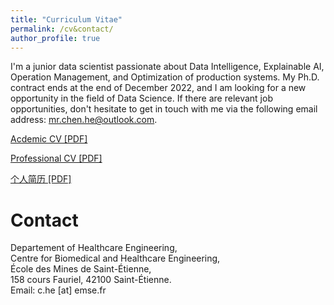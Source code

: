 ```yaml
---
title: "Curriculum Vitae"
permalink: /cv&contact/
author_profile: true
---
```


I'm a junior data scientist passionate about Data Intelligence, Explainable AI, Operation Management, and Optimization of production systems. My Ph.D. contract ends at the end of December 2022, and I am looking for a new opportunity in the field of Data Science. If there are relevant job opportunities, don't hesitate to get in touch with me via the following email address: mr.chen.he@outlook.com.

[Acdemic CV [PDF]](https://github.com/hechen95/hechen95.github.io/raw/master/files/cv/HE_acdemic_cv.pdf)

[Professional CV [PDF]](https://github.com/hechen95/hechen95.github.io/raw/master/files/cv/HE_professional_cv.pdf)

[个人简历 [PDF]](https://github.com/hechen95/hechen95.github.io/raw/master/files/cv/HE_professional_cv_ZH.pdf)

# Contact
Departement of Healthcare Engineering, <br>
Centre for Biomedical and Healthcare Engineering, <br>
École des Mines de Saint-Étienne, <br>
158 cours Fauriel, 42100 Saint-Étienne. <br>
Email: c.he [at] emse.fr

